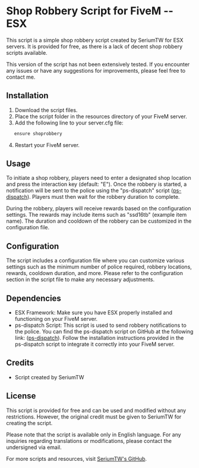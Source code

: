 
# Shop Robbery Script for FiveM -- ESX

This script is a simple shop robbery script created by SeriumTW for ESX servers. It is provided for free, as there is a lack of decent shop robbery scripts available.

This version of the script has not been extensively tested. If you encounter any issues or have any suggestions for improvements, please feel free to contact me.

## Installation

1. Download the script files.
2. Place the script folder in the resources directory of your FiveM server.
3. Add the following line to your server.cfg file:

```markdown
   ensure shoprobbery
```

4. Restart your FiveM server.

## Usage

To initiate a shop robbery, players need to enter a designated shop location and press the interaction key (default: "E"). Once the robbery is started, a notification will be sent to the police using the "ps-dispatch" script ([ps-dispatch](https://github.com/Project-Sloth/ps-dispatch)). Players must then wait for the robbery duration to complete.

During the robbery, players will receive rewards based on the configuration settings. The rewards may include items such as "ssd16tb" (example item name). The duration and cooldown of the robbery can be customized in the configuration file.

## Configuration

The script includes a configuration file where you can customize various settings such as the minimum number of police required, robbery locations, rewards, cooldown duration, and more. Please refer to the configuration section in the script file to make any necessary adjustments.

## Dependencies

- ESX Framework: Make sure you have ESX properly installed and functioning on your FiveM server.
- ps-dispatch Script: This script is used to send robbery notifications to the police. You can find the ps-dispatch script on GitHub at the following link: ([ps-dispatch](https://github.com/Project-Sloth/ps-dispatch)). Follow the installation instructions provided in the ps-dispatch script to integrate it correctly into your FiveM server.

## Credits

- Script created by SeriumTW

## License

This script is provided for free and can be used and modified without any restrictions. However, the original credit must be given to SeriumTW for creating the script.

Please note that the script is available only in English language. For any inquiries regarding translations or modifications, please contact the undersigned via email.

For more scripts and resources, visit [SeriumTW's GitHub](https://github.com/SeriumTW).
